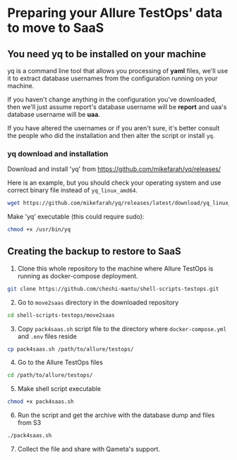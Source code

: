 # Preparing your Allure TestOps' data to move to SaaS

## You need yq to be installed on your machine

yq is a command line tool that allows you processing of **yaml** files, we'll use it to extract database usernames from the configuration running on your machine.

If you haven't change anything in the configuration you've downloaded, then we'll just assume report's database username will be **report** and uaa's database username will be **uaa**. 

If you have altered the usernames or if you aren't sure, it's better consult the people who did the installation and then alter the script or install `yq`.

### yq download and installation

Download and install 'yq' from https://github.com/mikefarah/yq/releases/

Here is an example, but you should check your operating system and use correct binary file instead of `yq_linux_amd64`.

```bash
wget https://github.com/mikefarah/yq/releases/latest/download/yq_linux_amd64 -O /usr/bin/yq
````

Make 'yq' executable (this could require sudo): 

```bash 
chmod +x /usr/bin/yq
```
## Creating the backup to restore to SaaS

1. Clone this whole repository to the machine where Allure TestOps is running as docker-compose deployment.

```bash
git clone https://github.com/cheshi-mantu/shell-scripts-testops.git
```

2. Go to `move2saas` directory in the downloaded repository

```bash
cd shell-scripts-testops/move2saas
```

3. Copy `pack4saas.sh` script file to the directory where `docker-compose.yml` and `.env` files reside

```bash
cp pack4saas.sh /path/to/allure/testops/
```
4. Go to the Allure TestOps files

```bash
cd /path/to/allure/testops/
```
5. Make shell script executable

```bash
chmod +x pack4saas.sh
```
6. Run the script and get the archive with the database dump and files from S3

```bash
./pack4saas.sh
```
7. Collect the file and share with Qameta's support.